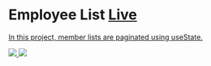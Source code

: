 <h1>Employee List
  <a href="https://employee-list-seven.vercel.app/">
    Live
</h1>
    <p>
      In this project, member lists are paginated using useState.
    </p>
<img src="https://github.com/MertSolgun/EmployeeList/assets/115940928/3421520f-a9e8-422b-8966-d40516ae83c0"></img>

<img src="https://github.com/MertSolgun/EmployeeList/assets/115940928/ee961eb9-f491-4b23-86bf-fda1655a5e6c">  

